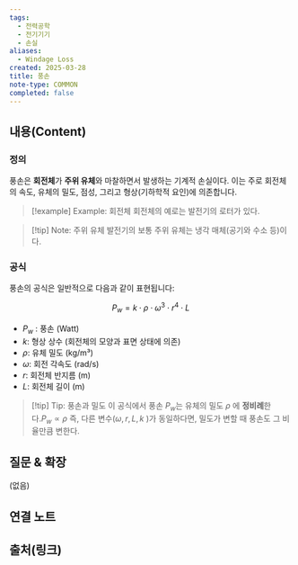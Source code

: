 ```yaml
---
tags:
  - 전력공학
  - 전기기기
  - 손실
aliases:
  - Windage Loss
created: 2025-03-28
title: 풍손
note-type: COMMON
completed: false
---
```


## 내용(Content)

### 정의

풍손은 **회전체**가 **주위 유체**와 마찰하면서 발생하는 기계적 손실이다. 이는 주로 회전체의 속도, 유체의 밀도, 점성, 그리고 형상(기하학적 요인)에 의존합니다.

>[!example] Example: 회전체
>회전체의 예로는 발전기의 로터가 있다.

>[!tip] Note: 주위 유체
>발전기의 보통 주위 유체는 냉각 매체(공기와 수소 등)이다.

### 공식

풍손의 공식은 일반적으로 다음과 같이 표현됩니다:

$$
P_w = k \cdot \rho \cdot \omega^3 \cdot r^4 \cdot L
$$

- $P_w$ ​: 풍손 (Watt)
- $k$: 형상 상수 (회전체의 모양과 표면 상태에 의존)
- $\rho$: 유체 밀도 (kg/m³)
- $\omega$: 회전 각속도 (rad/s)
- $r$: 회전체 반지름 (m)
- $L$: 회전체 길이 (m)

>[!tip] Tip: 풍손과 밀도
>이 공식에서 풍손 $P_w$​는 유체의 밀도 $\rho$ 에 **정비례**한다.$P_{w} \propto \rho$ 즉, 다른 변수($\omega, r, L, k$ )가 동일하다면, 밀도가 변할 때 풍손도 그 비율만큼 변한다.


## 질문 & 확장

(없음)

## 연결 노트

## 출처(링크)

